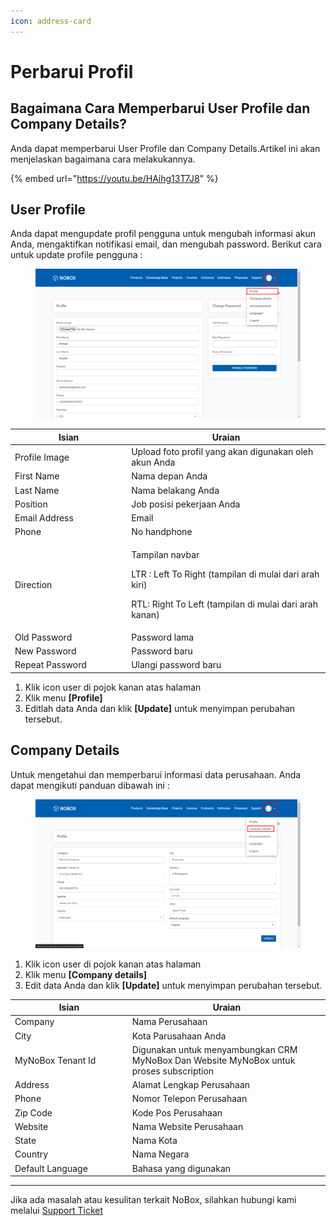 ```yaml
---
icon: address-card
---
```


# Perbarui Profil

## **Bagaimana Cara Memperbarui User Profile dan Company Details?**

Anda dapat memperbarui User Profile dan Company Details.Artikel ini akan menjelaskan bagaimana cara melakukannya.&#x20;

{% embed url="https://youtu.be/HAihg13T7J8" %}

## **User Profile**

Anda dapat mengupdate profil pengguna untuk mengubah informasi akun Anda, mengaktifkan notifikasi email, dan mengubah password. Berikut cara untuk update profile pengguna :

<figure><img src="../../.gitbook/assets/update user profile.png" alt=""><figcaption></figcaption></figure>

<table><thead><tr><th width="172.20001220703125">Isian</th><th>Uraian</th></tr></thead><tbody><tr><td>Profile Image</td><td>Upload foto profil yang akan digunakan oleh akun Anda</td></tr><tr><td>First Name</td><td>Nama depan Anda</td></tr><tr><td>Last Name</td><td>Nama belakang Anda</td></tr><tr><td>Position</td><td>Job posisi pekerjaan Anda</td></tr><tr><td>Email Address</td><td>Email </td></tr><tr><td>Phone</td><td>No handphone</td></tr><tr><td>Direction</td><td><p>Tampilan navbar </p><p>LTR : Left To Right (tampilan di mulai dari arah kiri)</p><p>RTL: Right To Left (tampilan di mulai dari arah kanan)</p></td></tr><tr><td>Old Password</td><td>Password lama</td></tr><tr><td>New Password</td><td>Password baru</td></tr><tr><td>Repeat Password</td><td>Ulangi password baru</td></tr></tbody></table>

1. Klik icon user di pojok kanan atas halaman
2. Klik menu **\[Profile]**
3. Editlah data Anda dan klik **\[Update]** untuk menyimpan perubahan tersebut.

## **Company Details**

Untuk mengetahui dan memperbarui informasi data perusahaan. Anda dapat mengikuti panduan dibawah ini :&#x20;

<figure><img src="../../.gitbook/assets/Company Details.png" alt=""><figcaption></figcaption></figure>

1. Klik icon user di pojok kanan atas halaman
2. Klik menu **\[Company details]**
3. Edit data Anda dan klik **\[Update]** untuk menyimpan perubahan tersebut.

<table><thead><tr><th width="173.79998779296875">Isian</th><th>Uraian</th></tr></thead><tbody><tr><td>Company</td><td>Nama Perusahaan </td></tr><tr><td>City</td><td>Kota Parusahaan Anda</td></tr><tr><td>MyNoBox Tenant Id</td><td>Digunakan untuk menyambungkan CRM MyNoBox Dan Website MyNoBox untuk proses subscription</td></tr><tr><td>Address</td><td>Alamat Lengkap Perusahaan </td></tr><tr><td>Phone</td><td>Nomor Telepon Perusahaan</td></tr><tr><td>Zip Code</td><td>Kode Pos Perusahaan</td></tr><tr><td>Website</td><td>Nama Website Perusahaan</td></tr><tr><td>State</td><td>Nama Kota</td></tr><tr><td>Country </td><td>Nama Negara</td></tr><tr><td>Default Language </td><td>Bahasa yang digunakan</td></tr></tbody></table>

***

Jika ada masalah atau kesulitan terkait NoBox, silahkan hubungi kami melalui [Support Ticket](https://crm.mynobox.com/clients/tickets)
